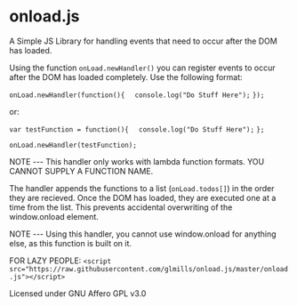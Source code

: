 # onload.js
A Simple JS Library for handling events that need to occur after the DOM has loaded.

Using the function `onLoad.newHandler()` you can register events to occur after the DOM has loaded completely. Use the following format:

`onLoad.newHandler(function(){`
`  console.log("Do Stuff Here");`
`});`

or:

`var testFunction = function(){`
`  console.log("Do Stuff Here");`
`};`

`onLoad.newHandler(testFunction);`

NOTE --- This handler only works with lambda function formats. YOU CANNOT SUPPLY A FUNCTION NAME.

The handler appends the functions to a list (`onLoad.todos[]`) in the order they are recieved. Once the DOM has loaded, they are executed one at a time from the list. This prevents accidental overwriting of the window.onload element.

NOTE --- Using this handler, you cannot use window.onload for anything else, as this function is built on it.

FOR LAZY PEOPLE:
`<script src="https://raw.githubusercontent.com/glmills/onload.js/master/onload.js"></script>`

Licensed under GNU Affero GPL v3.0
